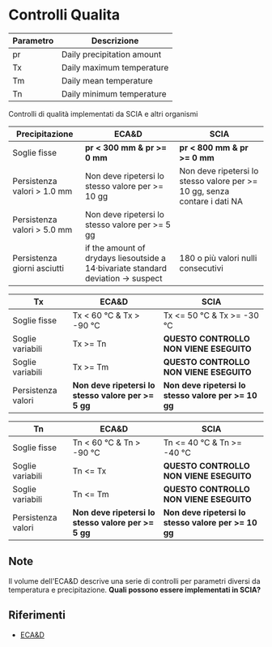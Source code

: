# Controlli Qualita

| Parametro | Descrizione |
| --- | --- |
| pr | Daily precipitation amount |
| Tx | Daily maximum temperature |
| Tm | Daily mean temperature |
| Tn | Daily minimum temperature |

Controlli di qualità implementati da SCIA e altri organismi

| Precipitazione | ECA&D | SCIA |
| --- | --- | --- |
| Soglie fisse | **pr < 300 mm & pr >= 0 mm** |  **pr < 800 mm & pr >= 0 mm** |
| Persistenza valori > 1.0 mm | Non deve ripetersi lo stesso valore per >= 10 gg | Non deve ripetersi lo stesso valore per >= 10 gg, senza contare i dati NA |
| Persistenza valori > 5.0 mm | Non deve ripetersi lo stesso valore per >= 5 gg | |
| Persistenza giorni asciutti | if the amount of drydays liesoutside a 14·bivariate standard deviation -> suspect | 180 o più valori nulli consecutivi |

| Tx | ECA&D | SCIA |
| --- | --- | --- |
| Soglie fisse | Tx < 60 °C & Tx > -90 °C | Tx <= 50 °C & Tx >= -30 °C |
| Soglie variabili | Tx >= Tn | **QUESTO CONTROLLO NON VIENE ESEGUITO** |
| Soglie variabili | Tx >= Tm | **QUESTO CONTROLLO NON VIENE ESEGUITO** |
| Persistenza valori | **Non deve ripetersi lo stesso valore per >= 5 gg** | **Non deve ripetersi lo stesso valore per >= 10 gg** |

| Tn | ECA&D | SCIA |
| --- | --- | --- |
| Soglie fisse | Tn < 60 °C & Tn > -90 °C | Tn <= 40 °C & Tn >= -40 °C |
| Soglie variabili | Tn <= Tx | **QUESTO CONTROLLO NON VIENE ESEGUITO** |
| Soglie variabili | Tn <= Tm | **QUESTO CONTROLLO NON VIENE ESEGUITO** |
| Persistenza valori | **Non deve ripetersi lo stesso valore per >= 5 gg** | **Non deve ripetersi lo stesso valore per >= 10 gg** |


## Note

Il volume dell'ECA&D descrive una serie di controlli per parametri diversi da temperatura e precipitazione. **Quali possono essere implementati in SCIA?**

## Riferimenti

- [ECA&D](https://www.ecad.eu/documents/atbd.pdf)


